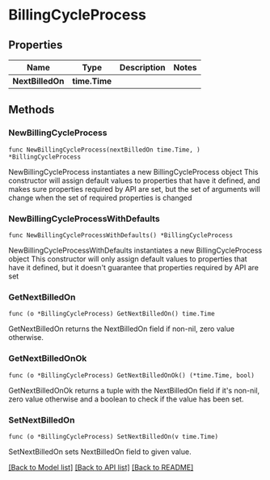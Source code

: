 # BillingCycleProcess

## Properties

Name | Type | Description | Notes
------------ | ------------- | ------------- | -------------
**NextBilledOn** | **time.Time** |  | 

## Methods

### NewBillingCycleProcess

`func NewBillingCycleProcess(nextBilledOn time.Time, ) *BillingCycleProcess`

NewBillingCycleProcess instantiates a new BillingCycleProcess object
This constructor will assign default values to properties that have it defined,
and makes sure properties required by API are set, but the set of arguments
will change when the set of required properties is changed

### NewBillingCycleProcessWithDefaults

`func NewBillingCycleProcessWithDefaults() *BillingCycleProcess`

NewBillingCycleProcessWithDefaults instantiates a new BillingCycleProcess object
This constructor will only assign default values to properties that have it defined,
but it doesn't guarantee that properties required by API are set

### GetNextBilledOn

`func (o *BillingCycleProcess) GetNextBilledOn() time.Time`

GetNextBilledOn returns the NextBilledOn field if non-nil, zero value otherwise.

### GetNextBilledOnOk

`func (o *BillingCycleProcess) GetNextBilledOnOk() (*time.Time, bool)`

GetNextBilledOnOk returns a tuple with the NextBilledOn field if it's non-nil, zero value otherwise
and a boolean to check if the value has been set.

### SetNextBilledOn

`func (o *BillingCycleProcess) SetNextBilledOn(v time.Time)`

SetNextBilledOn sets NextBilledOn field to given value.



[[Back to Model list]](../README.md#documentation-for-models) [[Back to API list]](../README.md#documentation-for-api-endpoints) [[Back to README]](../README.md)


